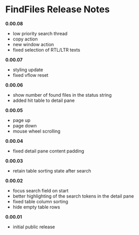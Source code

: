 # FindFiles Release Notes

**0.00.08**
- low priority search thread
- copy action
- new window action
- fixed selection of RTL/LTR texts

**0.00.07**
- styling update
- fixed vflow reset

**0.00.06**
- show number of found files in the status string
- added hit table to detail pane

**0.00.05**
- page up
- page down
- mouse wheel scrolling

**0.00.04**
- fixed detail pane content padding

**0.00.03**
- retain table sorting state after search

**0.00.02**
- focus search field on start
- better highlighting of the search tokens in the detail pane
- fixed table column sorting
- hide empty table rows

**0.00.01**
- initial public release